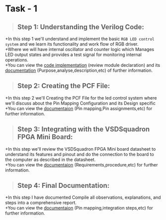 # **Task - 1**

> ## **Step 1: Understanding the Verilog Code**:
+In this step 1 we'll understand and implement the basic `RGB LED control system` and we learn its functionality and work flow of RGB driver.  
+Where we will have internal oscillator and counter logic which Manages LED output states and provides a test signal for monitoring internal operations.  
+You can view the [code implementation](Task_1_Files/Code_implementation.md) (review module declaration) and its [documentation](https://github.com/sribalaji-16/VSD_FPGA/blob/main/Task_1_Files/Understanding%20the%20Verilog%20Code.md) (Purpose,analyse,description,etc) of further information.
 
> ## **Step 2: Creating the PCF File**:
+In this step 2 we'll Creating the PCF File for the led control system where we'll discuss about the Pin Mapping Configuration and its Design specific  
+You can view the [documentaion](Task_1_Files/Creating_the_PCF_file.md) (Pin mapping,Pin assignments,etc) for further information.

> ## **Step 3: Integrating with the VSDSquadron FPGA Mini Board**:
+In this step we'll review the VSDSquadron FPGA Mini board datasheet to understand its features and pinout and do the connection to the board to the computer as described in the datasheet.  
+You can view the [documentaion](https://github.com/sribalaji-16/VSD_FPGA/blob/main/Task_1_Files/Integrating%20VSD%20squadron%20FPGA%20mini.md) (Requirements,procedure,etc) for further information.

> ## **Step 4: Final Documentation**:
+In this step I have documented Compile all observations, explanations, and steps into a comprehensive report.  
+You can view the [documentaion](https://github.com/sribalaji-16/VSD_FPGA/blob/main/Task_1_Files/Final%20Documentation%20Report.md) (Pin mapping,integration steps,etc) for further information.  

